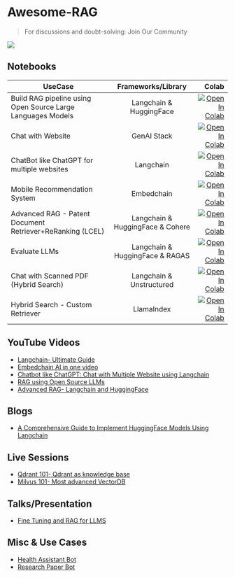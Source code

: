 # Awesome-RAG

> For discussions and doubt-solving: Join Our Community

<a href="https://discord.gg/hEMqtDXCHA">
<img src="https://discord.com/api/guilds/939520548726272010/widget.png?style=banner1"></a>

## Notebooks

| UseCase   |      Frameworks/Library      |  Colab |
|----------|:-------------:|------:|
| Build RAG pipeline using Open Source Large Languages Models |  Langchain & HuggingFace  | [![Open In Colab](https://colab.research.google.com/assets/colab-badge.svg)](https://colab.research.google.com/drive/1cW01yqNxKqYHpU7uvi5UfUsNnbfxVw7R?usp=sharing) |
| Chat with Website |    GenAI Stack   | [![Open In Colab](https://colab.research.google.com/assets/colab-badge.svg)](https://colab.research.google.com/drive/1jVgLv4cuWnN4F4TPHSOW6U0pew9AfSww?usp=sharing) |
| ChatBot like ChatGPT for multiple websites | Langchain | [![Open In Colab](https://colab.research.google.com/assets/colab-badge.svg)](https://colab.research.google.com/drive/1hKkF2ut1EqlV7e9PEp7UxdI-AQnMDrpz?usp=sharing) |
| Mobile Recommendation System | Embedchain |  [![Open In Colab](https://colab.research.google.com/assets/colab-badge.svg)](https://colab.research.google.com/drive/1PSZKLupj2YhhaCceGiFOzYZIkwZqjCMr?usp=sharing) |
| Advanced RAG - Patent Document Retriever+ReRanking (LCEL) | Langchain & HuggingFace & Cohere |  [![Open In Colab](https://colab.research.google.com/assets/colab-badge.svg)](https://colab.research.google.com/drive/1e7NlkmuHTu0xa34APXUhPRMMkxCWPYDD?usp=sharing) |
| Evaluate LLMs | Langchain & HuggingFace & RAGAS |  [![Open In Colab](https://colab.research.google.com/assets/colab-badge.svg)]() |
| Chat with Scanned PDF (Hybrid Search) | Langchain & Unstructured |  [![Open In Colab](https://colab.research.google.com/assets/colab-badge.svg)](https://colab.research.google.com/drive/1gzLAGdjEaKfWUzXwnP-1MhDihq7VK8hM?usp=sharing) |
| Hybrid Search - Custom Retriever | LlamaIndex |  [![Open In Colab](https://colab.research.google.com/assets/colab-badge.svg)](https://colab.research.google.com/drive/1Tk9tvX-MbSjiPqfdUakY0tfeGFM8BTG3?usp=sharing) |

## YouTube Videos

- [Langchain- Ultimate Guide](https://www.youtube.com/watch?v=IbMtSXTJ0ic)
- [Embedchain AI in one video](https://www.youtube.com/watch?v=vIhDh7H73Ww)
- [Chatbot like ChatGPT: Chat with Multiple Website using Langchain](https://www.youtube.com/watch?v=vBBRwDca5Uo)
- [RAG using Open Source LLMs](https://www.youtube.com/watch?v=dUkiQ_WI92c)
- [Advanced RAG- Langchain and HuggingFace](https://www.youtube.com/watch?v=oUQHBNVVEH4)

## Blogs

- [A Comprehensive Guide to Implement HuggingFace Models Using Langchain](https://www.analyticsvidhya.com/blog/2023/12/implement-huggingface-models-using-langchain/)

## Live Sessions

- [Qdrant 101- Qdrant as knowledge base](https://www.youtube.com/watch?v=Fwqp79mVfpQ)
- [Milvus 101- Most advanced VectorDB](https://www.youtube.com/watch?v=ZABs7HcMPR0)

## Talks/Presentation
- [Fine Tuning and RAG for LLMS](https://docs.google.com/presentation/d/1ch_kLYfYI6B0zEIukLKvNsZWL7vk-w4MVk5VC6_Hd7s/edit?usp=sharing)

## Misc & Use Cases

- [Health Assistant Bot](https://github.com/lucifertrj/Awesome-RAG/tree/main/apps/HealthBot)
- [Research Paper Bot](https://github.com/lucifertrj/Awesome-RAG/tree/main/apps/ResearchPaperBot)
